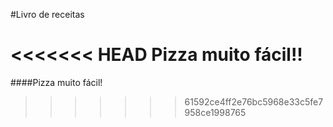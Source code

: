 #Livro de receitas

<<<<<<< HEAD
Pizza muito fácil!!
=======
####Pizza muito fácil!
>>>>>>> 61592ce4ff2e76bc5968e33c5fe7958ce1998765

